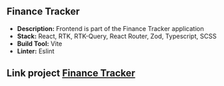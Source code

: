 ## Finance Tracker

- **Description:** Frontend is part of the Finance Tracker application
- **Stack:** React, RTK, RTK-Query, React Router, Zod, Typescript, SCSS
- **Build Tool:** Vite
- **Linter:** Eslint

## Link project [Finance Tracker](https://finance-tracker-sek3.onrender.com)

